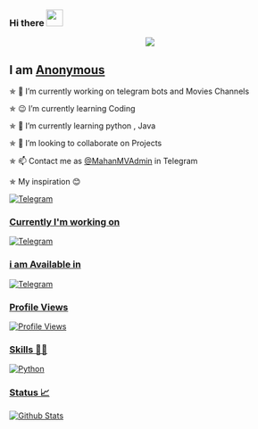 ### Hi there  <img src="https://raw.githubusercontent.com/MartinHeinz/MartinHeinz/master/wave.gif" width="30px">

<!--
**Style-King/Style-King** is a ✨ _special_ ✨ repository because its `README.md` (this file) appears on your GitHub profile.

Here are some ideas to get you started:

- 🔭 I’m currently working on ...
- 🌱 I’m currently learning ...
- 👯 I’m looking to collaborate on ...
- 🤔 I’m looking for help with ...
- 💬 Ask me about ...
- 📫 How to reach me: ...
- 😄 Pronouns: ...
- ⚡ Fun fact: ...
-->

[<p align="center">
<img src="https://telegra.ph/file/d1684a3d2adc0778a19e8.jpg">](https://telegram.dog/TheStyleKing)

## I am [Anonymous](https://telegram.dog/MahanMVAdmin)

✯ 🔭 I’m currently working on telegram bots and Movies Channels

✯ 😉 I’m currently learning Coding

✯ 🌱 I’m currently learning python , Java

✯ 👯 I’m looking to collaborate on Projects

✯ 📫 Contact me as [@MahanMVAdmin](https://telegram.dog/MahanMVAdmin) in Telegram

✯ My inspiration 😊

</a>
    <a href="https://telegram.me/NS_Anonymous">
        <img
            src="https://img.shields.io/badge/Anonymous NS-blue?&style=for-the-badge&logo=Telegram"
            alt="Telegram"
        >


### Currently I'm working on 
</a>
    <a href="https://telegram.me/MahanCreations">
        <img
            src="https://img.shields.io/badge/Mahan Creations-blue?&style=for-the-badge&logo=Telegram"
            alt="Telegram"
        >


### i am Available in
</a>
    <a href="https://telegram.me/MahanMVAdmin">
        <img
            src="https://img.shields.io/badge/Telegram-blue?&style=for-the-badge&logo=Telegram"
            alt="Telegram"
        >

### Profile Views
![Profile Views](https://hits.seeyoufarm.com/api/count/incr/badge.svg?url=https://github.com/PruthviRaj-2005/&title=Profile%20Views)

### Skills 👨‍💻
</p>
</a>
    <a href="https://www.python.org">
        <img
            src="https://img.shields.io/badge/PYTHON-1f425f.svg?&style=flat&logo=python&colour=blue"
            alt="Python"
        >
</p>

### Status 📈

![Github Stats](https://github-readme-stats.vercel.app/api?username=PruthviRaj-2005&show_icons=true&title_color=333&icon_color=333&include_all_commits=true&theme=onedark&cache_seconds=86400)
